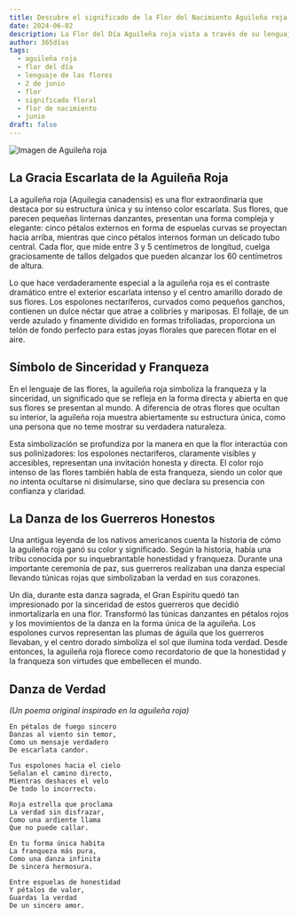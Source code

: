 ```yaml
---
title: Descubre el significado de la Flor del Nacimiento Aguileña roja del 2 de junio
date: 2024-06-02
description: La Flor del Día Aguileña roja vista a través de su lenguaje floral e historias
author: 365días
tags:
  - aguileña roja
  - flor del día
  - lenguaje de las flores
  - 2 de junio
  - flor
  - significado floral
  - flor de nacimiento
  - junio
draft: false
---
```


![Imagen de Aguileña roja](https://cdn.pixabay.com/photo/2020/05/21/19/17/columbine-5202235_960_720.jpg#center#center)


## La Gracia Escarlata de la Aguileña Roja

La aguileña roja (Aquilegia canadensis) es una flor extraordinaria que destaca por su estructura única y su intenso color escarlata. Sus flores, que parecen pequeñas linternas danzantes, presentan una forma compleja y elegante: cinco pétalos externos en forma de espuelas curvas se proyectan hacia arriba, mientras que cinco pétalos internos forman un delicado tubo central. Cada flor, que mide entre 3 y 5 centímetros de longitud, cuelga graciosamente de tallos delgados que pueden alcanzar los 60 centímetros de altura.

Lo que hace verdaderamente especial a la aguileña roja es el contraste dramático entre el exterior escarlata intenso y el centro amarillo dorado de sus flores. Los espolones nectaríferos, curvados como pequeños ganchos, contienen un dulce néctar que atrae a colibríes y mariposas. El follaje, de un verde azulado y finamente dividido en formas trifoliadas, proporciona un telón de fondo perfecto para estas joyas florales que parecen flotar en el aire.

## Símbolo de Sinceridad y Franqueza

En el lenguaje de las flores, la aguileña roja simboliza la franqueza y la sinceridad, un significado que se refleja en la forma directa y abierta en que sus flores se presentan al mundo. A diferencia de otras flores que ocultan su interior, la aguileña roja muestra abiertamente su estructura única, como una persona que no teme mostrar su verdadera naturaleza.

Esta simbolización se profundiza por la manera en que la flor interactúa con sus polinizadores: los espolones nectaríferos, claramente visibles y accesibles, representan una invitación honesta y directa. El color rojo intenso de las flores también habla de esta franqueza, siendo un color que no intenta ocultarse ni disimularse, sino que declara su presencia con confianza y claridad.

## La Danza de los Guerreros Honestos

Una antigua leyenda de los nativos americanos cuenta la historia de cómo la aguileña roja ganó su color y significado. Según la historia, había una tribu conocida por su inquebrantable honestidad y franqueza. Durante una importante ceremonia de paz, sus guerreros realizaban una danza especial llevando túnicas rojas que simbolizaban la verdad en sus corazones.

Un día, durante esta danza sagrada, el Gran Espíritu quedó tan impresionado por la sinceridad de estos guerreros que decidió inmortalizarla en una flor. Transformó las túnicas danzantes en pétalos rojos y los movimientos de la danza en la forma única de la aguileña. Los espolones curvos representan las plumas de águila que los guerreros llevaban, y el centro dorado simboliza el sol que ilumina toda verdad. Desde entonces, la aguileña roja florece como recordatorio de que la honestidad y la franqueza son virtudes que embellecen el mundo.

## Danza de Verdad
*(Un poema original inspirado en la aguileña roja)*

```
En pétalos de fuego sincero
Danzas al viento sin temor,
Como un mensaje verdadero
De escarlata candor.

Tus espolones hacia el cielo
Señalan el camino directo,
Mientras deshaces el velo
De todo lo incorrecto.

Roja estrella que proclama
La verdad sin disfrazar,
Como una ardiente llama
Que no puede callar.

En tu forma única habita
La franqueza más pura,
Como una danza infinita
De sincera hermosura.

Entre espuelas de honestidad
Y pétalos de valor,
Guardas la verdad
De un sincero amor.
```
